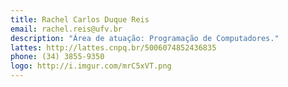 ```yaml
---
title: Rachel Carlos Duque Reis
email: rachel.reis@ufv.br
description: "Área de atuação: Programação de Computadores."
lattes: http://lattes.cnpq.br/5006074852436835
phone: (34) 3855-9350
logo: http://i.imgur.com/mrC5xVT.png
---
```

